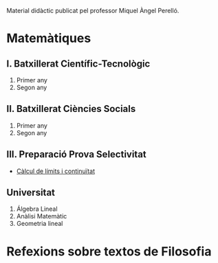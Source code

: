 Material didàctic publicat pel professor Miquel Àngel Perelló.

# Matemàtiques

## I. Batxillerat Científic-Tecnològic

1. Primer any
2. Segon any

## II. Batxillerat Ciències Socials

1. Primer any
2. Segon any

## III. Preparació Prova Selectivitat

* [Càlcul de límits i continuïtat](https://github.com/maperello/maperello.github.io/edit/main/funcTeo.pdf)

## Universitat

1. Álgebra Lineal
2. Anàlisi Matemàtic
3. Geometria lineal

# Refexions sobre textos de Filosofia
